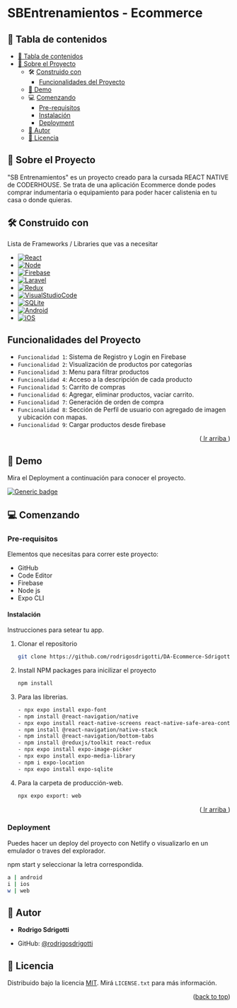 # SBEntrenamientos - Ecommerce
<a name="readme-top"></a>

<!-- TABLE OF CONTENTS -->
## 📗 Tabla de contenidos

- [📗 Tabla de contenidos ](#-table-of-contents)
- [📖 Sobre el Proyecto ](#-sobre-el-proyecto-)
  - 🛠 [Construido con](#construido-con)
    - [Funcionalidades del Proyecto](#funcionalidades-del-proyecto)
  - [🚀 Demo ](#-demo-)
  - 💻 [Comenzando](#comenzando)
    - [Pre-requisitos](#pre-requisitos)
    - [Instalación](#instalación)
    - [Deployment](#deployment)
  - [👥 Autor ](#-autor-)
  - [📝 Licencia ](#-licencia-)

<!-- PROJECT DESCRIPTION -->

## 📖 Sobre el Proyecto <a name="sobre-el-proyecto"></a>

"SB Entrenamientos" es un proyecto creado para la cursada REACT NATIVE de CODERHOUSE. Se trata de una aplicación Ecommerce donde podes comprar indumentaria o equipamiento para poder hacer calistenia en tu casa o donde quieras. 

## 🛠 Construido con <a name="construido-con"></a>

Lista de Frameworks / Libraries que vas a necesitar

* [![React][React.js]][React-url]
* [![Node][Node.js]][Node-url]
* [![Firebase][Firebase.com]][Firebase-url]
* [![Laravel][Laravel.com]][Laravel-url]
* [![Redux][Redux.com]][Redux-url]
* [![VisualStudioCode][Visualstudio.com]][VSC-url]
* [![SQLite][Sqlite.com]][SQLite-url]
* [![Android][Android.com]][Android-url]
* [![iOS][iOS.com]][iOS-url]

## Funcionalidades del Proyecto

- `Funcionalidad 1`: Sistema de Registro y Login en Firebase
- `Funcionalidad 2`: Visualización de productos por categorías
- `Funcionalidad 3`: Menu para filtrar productos
- `Funcionalidad 4`: Acceso a la descripción de cada producto
- `Funcionalidad 5`: Carrito de compras
- `Funcionalidad 6`: Agregar, eliminar productos, vaciar carrito.
- `Funcionalidad 7`: Generación de orden de compra
- `Funcionalidad 8`: Sección de Perfil de usuario con agregado de imagen y ubicación con mapas.
- `Funcionalidad 9`: Cargar productos desde firebase

<p align="right">(<a href="#readme-top"> Ir arriba </a>)</p>

<!-- DEMO -->
## 🚀 Demo <a name="demo"></a>

Mira el Deployment a continuación para conocer el proyecto.

[![Generic badge](https://img.shields.io/badge/DEPLOY-SBENTRENAMIENTOS-<COLOR>.svg)](https://react-js-pf-sdrigotti-rodrigo.vercel.app/)

## 💻 Comenzando <a name="comenzando"></a>

### Pre-requisitos

Elementos que necesitas para correr este proyecto:

* GitHub
* Code Editor
* Firebase
* Node js
* Expo CLI

#### Instalación 

Instrucciones para setear tu app.

1. Clonar el repositorio
   ```sh
   git clone https://github.com/rodrigosdrigotti/DA-Ecommerce-SdrigottiRodrigo.git
   ```
2. Install NPM packages para inicilizar el proyecto
   ```sh
   npm install
   ```
3. Para las librerias.
   ```sh
   - npx expo install expo-font
   - npm install @react-navigation/native
   - npx expo install react-native-screens react-native-safe-area-context
   - npm install @react-navigation/native-stack
   - npm install @react-navigation/bottom-tabs
   - npm install @reduxjs/toolkit react-redux
   - npx expo install expo-image-picker
   - npx expo install expo-media-library
   - npm i expo-location
   - npx expo install expo-sqlite
   ```
4. Para la carpeta de producción-web.
   ```sh
   npx expo export: web
   ```

<p align="right">(<a href="#readme-top"> Ir arriba </a>)</p>

### Deployment

Puedes hacer un deploy del proyecto con Netlify o visualizarlo en un emulador o traves del explorador.

npm start y seleccionar la letra correspondida.

```sh
a | android
i | ios
w | web
```

## 👥 Autor <a name="autor"></a>

- **Rodrigo Sdrigotti**

- GitHub: [@rodrigosdrigotti](https://github.com/rodrigosdrigotti)


## 📝 Licencia <a name="licencia"></a>

Distribuido bajo la licencia [MIT](https://choosealicense.com/licenses/mit/). Mirá `LICENSE.txt` para más información.


<p align="right">(<a href="#readme-top">back to top</a>)</p>

[React.js]: https://img.shields.io/badge/react_native-%2320232a.svg?style=for-the-badge&logo=react&logoColor=%2361DAFB
[React-url]: https://reactnative.dev/
[Node.js]: https://img.shields.io/badge/node.js-6DA55F?style=for-the-badge&logo=node.js&logoColor=white
[Node-url]: https://nodejs.org/es
[Firebase.com]: https://img.shields.io/badge/Firebase-FF6F00?style=for-the-badge&logo=firebase&logoColor=white
[Firebase-url]: https://firebase.google.com/
[Laravel.com]: https://img.shields.io/badge/Javascript-FF2D20?style=for-the-badge&logo=javascript&logoColor=white
[Laravel-url]: https://laravel.com
[Redux.com]: https://img.shields.io/badge/redux-%23593d88.svg?style=for-the-badge&logo=redux&logoColor=white
[Redux-url]: https://redux-toolkit.js.org/
[Visualstudio.com]: https://img.shields.io/badge/Visual%20Studio%20Code-0078d7.svg?style=for-the-badge&logo=visual-studio-code&logoColor=white
[VSC-url]: https://code.visualstudio.com
[SQLite.com]: https://img.shields.io/badge/sqlite-%2307405e.svg?style=for-the-badge&logo=sqlite&logoColor=white
[SQLite-url]: https://docs.expo.dev/versions/latest/sdk/sqlite/react-native-sqlite-storage
[Android.com]: https://img.shields.io/badge/Android-3DDC84?style=for-the-badge&logo=android&logoColor=white
[Android-url]: https://developer.android.com/about?gclid=Cj0KCQjw3JanBhCPARIsAJpXTx7YGLlZRPqNX8fJ2yq3Xy64T5uYQ0jBUy9DuXLT005b2Jd_w82Q0FIaAp4MEALw_wcB&gclsrc=aw.ds&hl=es-419
[iOS.com]: https://img.shields.io/badge/iOS-000000?style=for-the-badge&logo=ios&logoColor=white
[iOS-url]: https://www.apple.com/la/ios/ios-16/
